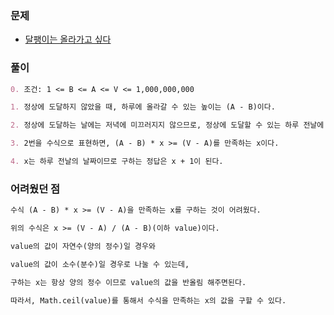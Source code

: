 ### 문제

- [달팽이는 올라가고 싶다](https://www.acmicpc.net/problem/2869)

### 풀이

```markdown
0. 조건: 1 <= B <= A <= V <= 1,000,000,000

1. 정상에 도달하지 않았을 때, 하루에 올라갈 수 있는 높이는 (A - B)이다.

2. 정상에 도달하는 날에는 저녁에 미끄러지지 않으므로, 정상에 도달할 수 있는 하루 전날에 최종 높이 (V - A)와 같거나 높은 높이에 올라가면 된다.

3. 2번을 수식으로 표현하면, (A - B) * x >= (V - A)를 만족하는 x이다.

4. x는 하루 전날의 날짜이므로 구하는 정답은 x + 1이 된다.

```

### 어려웠던 점

```markdown
수식 (A - B) * x >= (V - A)을 만족하는 x를 구하는 것이 어려웠다.

위의 수식은 x >= (V - A) / (A - B)(이하 value)이다.

value의 값이 자연수(양의 정수)일 경우와

value의 값이 소수(분수)일 경우로 나눌 수 있는데, 

구하는 x는 항상 양의 정수 이므로 value의 값을 반올림 해주면된다.

따라서, Math.ceil(value)를 통해서 수식을 만족하는 x의 값을 구할 수 있다.

```